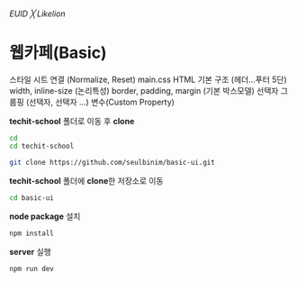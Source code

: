 ###### EUID ╳ Likelion

# 웹카페(Basic)

스타일 시트 연결 (Normalize, Reset)
main.css
HTML 기본 구조 (헤더...푸터 5단)
width, inline-size (논리특성)
border, padding, margin (기본 박스모델)
선택자 그룹핑 (선택자, 선택자 ...)
변수(Custom Property)

**techit-school** 폴더로 이동 후 **clone** 

```sh
cd
cd techit-school
```

```sh
git clone https://github.com/seulbinim/basic-ui.git
```

**techit-school** 폴더에 **clone**한 저장소로 이동   

```sh
cd basic-ui
```

**node package** 설치   

```sh
npm install
```

**server** 실행   

```sh
npm run dev
```